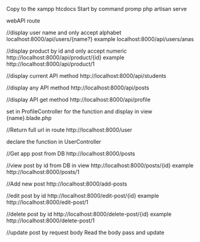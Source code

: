 Copy to the xampp htcdocs
Start by command promp php artisan serve

webAPI route

//display user name and only accept alphabet 
localhost:8000/api/users/{name?}
example
localhost:8000/api/users/anas

//display product by id and only accept numeric
http://localhost:8000/api/product/{id}
example
http://localhost:8000/api/product/1

//display current API method
http://localhost:8000/api/students

//display any API method
http://localhost:8000/api/posts

//display API get method
http://localhost:8000/api/profile

set in ProfileController for the function and display in view {name}.blade.php

//Return full url in route
http://localhost:8000/user

declare the function in UserController

//Get app post from DB
http://localhost:8000/posts

//view post by id from DB in view
http://localhost:8000/posts/{id}
example
http://localhost:8000/posts/1

//Add new post
http://localhost:8000/add-posts

//edit post by id
http://localhost:8000/edit-post/{id}
example
http://localhost:8000/edit-post/1

//delete post by id
http://localhost:8000/delete-post/{id}
example
http://localhost:8000/delete-post/1

//update post by request body
Read the body pass and update 
